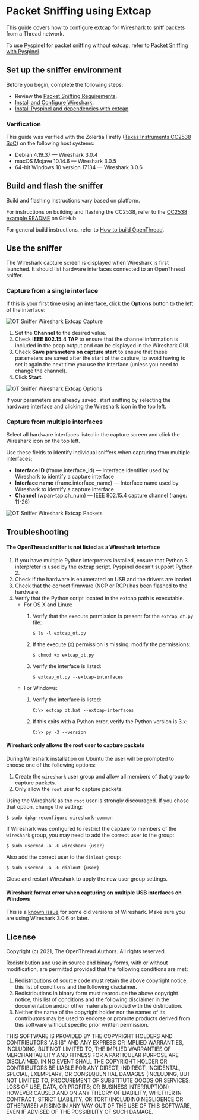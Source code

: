 # Packet Sniffing using Extcap

This guide covers how to configure extcap for Wireshark to sniff packets from a
Thread network.

To use Pyspinel for packet sniffing without extcap, refer to [Packet Sniffing with
Pyspinel](../pyspinel/sniffer.md).

## Set up the sniffer environment

Before you begin, complete the following steps:

*   Review the [Packet Sniffing Requirements](requirements.md).
*   [Install and Configure Wireshark](wireshark.md).
*   [Install Pyspinel and dependencies with extcap](install-pyspinel.md).

### Verification

This guide was verified with the Zolertia Firefly ([Texas Instruments CC2538
SoC](https://openthread.io/vendors/texas-instruments#cc2538)) on the following host systems:

*   Debian 4.19.37 — Wireshark 3.0.4
*   macOS Mojave 10.14.6 — Wireshark 3.0.5
*   64-bit Windows 10 version 17134 — Wireshark 3.0.6

## Build and flash the sniffer

Build and flashing instructions vary based on platform.

For instructions on building and flashing the CC2538, refer to the [CC2538 example
README](https://github.com/openthread/openthread/tree/master/examples/platforms/cc2538/README.md) on GitHub.

For general build instructions, refer to [How to build OpenThread](../build/index.md).

## Use the sniffer

The Wireshark capture screen is displayed when Wireshark is first launched. It
should list hardware interfaces connected to an OpenThread sniffer.

### Capture from a single interface

If this is your first time using an interface, click the **Options** button
to the left of the interface:

<img src="../images/ot-sniffer-extcap-capture.png"
     border="0" alt="OT Sniffer Wireshark Extcap Capture" class="screenshot"/>

1.  Set the **Channel** to the desired value.
1.  Check **IEEE 802.15.4 TAP** to ensure that the channel information is
    included in the pcap output and can be displayed in the Wireshark GUI.
1.  Check **Save parameters on capture start** to ensure that these
    parameters are saved after the start of the capture, to avoid having to
    set it again the next time you use the interface (unless you need to
    change the channel).
1.  Click **Start**.

<img src="../images/ot-sniffer-extcap-options.png"
     border="0" alt="OT Sniffer Wireshark Extcap Options" class="screenshot"/>

If your parameters are already saved, start sniffing by selecting the hardware
interface and clicking the Wireshark icon in the top left.

### Capture from multiple interfaces

Select all hardware interfaces listed in the capture screen and click the
Wireshark icon on the top left.

Use these fields to identify individual sniffers when capturing from multiple
interfaces:

*   **Interface ID** (frame.interface_id) — Interface Identifier used by Wireshark
    to identify a capture interface
*   **Interface name** (frame.interface_name) — Interface name used by
    Wireshark to identify a capture interface
*   **Channel** (wpan-tap.ch_num) — IEEE 802.15.4 capture channel (range: 11-26)

<img src="../images/ot-sniffer-extcap-packets.png"
     border="0" alt="OT Sniffer Wireshark Extcap Packets" class="screenshot"/>

## Troubleshooting

#### The OpenThread sniffer is not listed as a Wireshark interface

1.  If you have multiple Python interpreters installed, ensure that Python 3
    interpreter is used by the extcap script. Pyspinel doesn't support Python 2.
1.  Check if the hardware is enumerated on USB and the drivers are loaded.
1.  Check that the correct firmware (NCP or RCP) has been flashed to the
    hardware.
1.  Verify that the Python script located in the extcap path is executable.
    *   For OS X and Linux:
        1.  Verify that the execute permission is present for the `extcap_ot.py`
            file:

                $ ls -l extcap_ot.py

        1.  If the execute (x) permission is missing, modify the permissions:

                $ chmod +x extcap_ot.py

        1.  Verify the interface is listed:

                $ extcap_ot.py --extcap-interfaces

    *   For Windows:
        1.  Verify the interface is listed:

                C:\> extcap_ot.bat --extcap-interfaces

        1.  If this exits with a Python error, verify the Python version is 3.x:

                C:\> py -3 --version

#### Wireshark only allows the root user to capture packets

During Wireshark installation on Ubuntu the user will be prompted to choose one
of the following options:

1.  Create the `wireshark` user group and allow all members of that group to
    capture packets.
1.  Only allow the `root` user to capture packets.

Using the Wireshark as the `root` user is strongly discouraged. If you chose
that option, change the setting:

```
$ sudo dpkg-reconfigure wireshark-common
```

If Wireshark was configured to restrict the capture to members of the
`wireshark` group, you may need to add the correct user to the group:

```
$ sudo usermod -a -G wireshark {user}
```

Also add the correct user to the `dialout` group:

```
$ sudo usermod -a -G dialout {user}
```

Close and restart Wireshark to apply the new user group settings.

#### Wireshark format error when capturing on multiple USB interfaces on Windows

This is a [known issue](https://bugs.wireshark.org/bugzilla/show_bug.cgi?id=13653)
for some old versions of Wireshark. Make sure you are using Wireshark 3.0.6 or
later.

## License

Copyright (c) 2021, The OpenThread Authors.
All rights reserved.

Redistribution and use in source and binary forms, with or without
modification, are permitted provided that the following conditions are met:
1. Redistributions of source code must retain the above copyright
   notice, this list of conditions and the following disclaimer.
2. Redistributions in binary form must reproduce the above copyright
   notice, this list of conditions and the following disclaimer in the
   documentation and/or other materials provided with the distribution.
3. Neither the name of the copyright holder nor the
   names of its contributors may be used to endorse or promote products
   derived from this software without specific prior written permission.

THIS SOFTWARE IS PROVIDED BY THE COPYRIGHT HOLDERS AND CONTRIBUTORS "AS IS"
AND ANY EXPRESS OR IMPLIED WARRANTIES, INCLUDING, BUT NOT LIMITED TO, THE
IMPLIED WARRANTIES OF MERCHANTABILITY AND FITNESS FOR A PARTICULAR PURPOSE
ARE DISCLAIMED. IN NO EVENT SHALL THE COPYRIGHT HOLDER OR CONTRIBUTORS BE
LIABLE FOR ANY DIRECT, INDIRECT, INCIDENTAL, SPECIAL, EXEMPLARY, OR
CONSEQUENTIAL DAMAGES (INCLUDING, BUT NOT LIMITED TO, PROCUREMENT OF
SUBSTITUTE GOODS OR SERVICES; LOSS OF USE, DATA, OR PROFITS; OR BUSINESS
INTERRUPTION) HOWEVER CAUSED AND ON ANY THEORY OF LIABILITY, WHETHER IN
CONTRACT, STRICT LIABILITY, OR TORT (INCLUDING NEGLIGENCE OR OTHERWISE)
ARISING IN ANY WAY OUT OF THE USE OF THIS SOFTWARE, EVEN IF ADVISED OF THE
POSSIBILITY OF SUCH DAMAGE.
